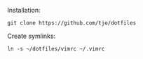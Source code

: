 Installation:

    git clone https://github.com/tjo/dotfiles

Create symlinks:

    ln -s ~/dotfiles/vimrc ~/.vimrc
